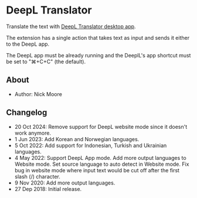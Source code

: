 # DeepL Translator

Translate the text with [DeepL Translator desktop app](https://www.deepl.com/macos-app).

The extension has a single action that takes text as input and sends it either to the DeepL app.

The DeepL app must be already running and the DeeplL's app shortcut must be set to "⌘+C+C" (the default).

## About

- Author: Nick Moore

## Changelog

- 20 Oct 2024: Remove support for DeepL website mode since it doesn't work anymore.
- 1 Jun 2023: Add Korean and Norwegian languages.
- 5 Oct 2022: Add support for Indonesian, Turkish and Ukrainian languages.
- 4 May 2022: Support DeepL App mode. Add more output languages to Website mode. Set source language to auto detect in Website mode. Fix bug in website mode where input text would be cut off after the first slash (/) character.
- 9 Nov 2020: Add more output languages.
- 27 Dep 2018: Initial release.
